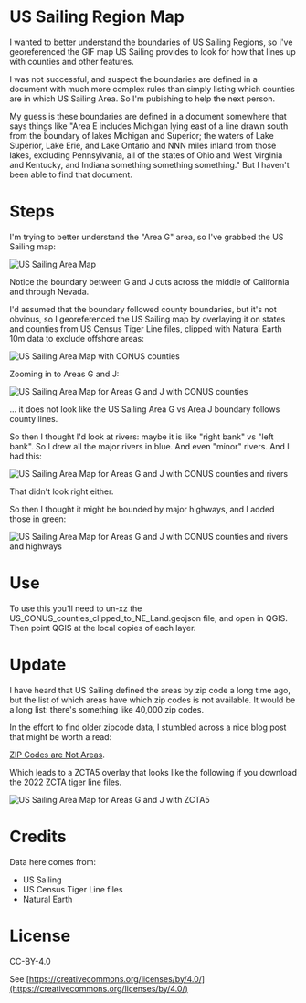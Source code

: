 # US Sailing Region Map

I wanted to better understand the boundaries of US Sailing Regions, so
I've georeferenced the GIF map US Sailing provides to look for how
that lines up with counties and other features.

I was not successful, and suspect the boundaries are defined in a
document with much more complex rules than simply listing which
counties are in which US Sailing Area. So I'm pubishing to help the
next person.

My guess is these boundaries are defined in a document somewhere that
says things like "Area E includes Michigan lying east of a line drawn
south from the boundary of lakes Michigan and Superior; the waters of
Lake Superior, Lake Erie, and Lake Ontario and NNN miles inland from
those lakes, excluding Pennsylvania, all of the states of Ohio and
West Virginia and Kentucky, and Indiana something something
something." But I haven't been able to find that document.


# Steps

I'm trying to better understand the "Area G" area, so I've grabbed the
US Sailing map:

![US Sailing Area Map](./USARegions.gif)

Notice the boundary between G and J cuts across the middle of
California and through Nevada.

I'd assumed that the boundary followed county boundaries, but it's not
obvious, so I georeferenced the US Sailing map by overlaying it on states
and counties from US Census Tiger Line files, clipped with Natural Earth 10m
data to exclude offshore areas:

![US Sailing Area Map with CONUS counties](./US_Sailing_Areas_with_CONUS_Counties.png)

Zooming in to Areas G and J:

![US Sailing Area Map for Areas G and J with CONUS counties](./US_Sailing_Areas_G_and_J_with_CONUS_Counties.png)

... it does not look like the US Sailing Area G vs Area J boundary
follows county lines.

So then I thought I'd look at rivers: maybe it is like "right bank" vs
"left bank". So I drew all the major rivers in blue. And even "minor"
rivers. And I had this:

![US Sailing Area Map for Areas G and J with CONUS counties and rivers](./US_Sailing_Areas_G_and_J_with_CONUS_Counties_and_Rivers.png)

That didn't look right either.

So then I thought it might be bounded by major highways, and I added those in green:

![US Sailing Area Map for Areas G and J with CONUS counties and rivers and highways](./US_Sailing_Areas_G_and_J_with_CONUS_Counties_and_Rivers_and_Highways.png)


# Use

To use this you'll need to un-xz the
US_CONUS_counties_clipped_to_NE_Land.geojson file, and open in
QGIS. Then point QGIS at the local copies of each layer.


# Update

I have heard that US Sailing defined the areas by zip code a long time
ago, but the list of which areas have which zip codes is not
available. It would be a long list: there's something like 40,000 zip
codes.

In the effort to find older zipcode data, I stumbled across a nice
blog post that might be worth a read:

[ZIP Codes are Not Areas](https://manifold.net/doc/mfd9/index.htm#zip_codes_are_not_areas.htm).

Which leads to a ZCTA5 overlay that looks like the following if you download
the 2022 ZCTA tiger line files.

![US Sailing Area Map for Areas G and J with ZCTA5](./US_Sailing_Areas_G_and_J_with_ZCTA5s.png)

# Credits

Data here comes from:

* US Sailing
* US Census Tiger Line files
* Natural Earth

# License

CC-BY-4.0

See [https://creativecommons.org/licenses/by/4.0/](https://creativecommons.org/licenses/by/4.0/)